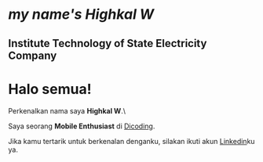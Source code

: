 *my name's Highkal W*
==
Institute Technology of State Electricity Company
--
# Halo semua! 

Perkenalkan nama saya **Highkal W**.\

Saya seorang **Mobile Enthusiast** di [Dicoding](https://www.dicoding.com/).

Jika kamu tertarik untuk berkenalan denganku, silakan ikuti akun [Linkedin](https://www.linkedin.com/in/highkal-w-45bab420a/)ku ya.
